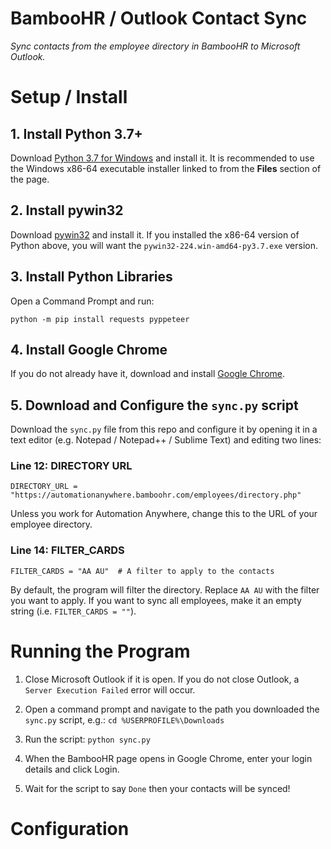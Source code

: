 # BambooHR / Outlook Contact Sync
_Sync contacts from the employee directory in BambooHR to Microsoft Outlook._

# Setup / Install

## 1. Install Python 3.7+
Download [Python 3.7 for Windows](https://www.python.org/downloads/release/python-372/) and install it. It is recommended to use the Windows x86-64 executable installer linked to from the **Files** section of the page.

## 2. Install pywin32
Download [pywin32](https://github.com/mhammond/pywin32/releases) and install it. If you installed the x86-64 version of Python above, you will want the `pywin32-224.win-amd64-py3.7.exe` version.

## 3. Install Python Libraries
Open a Command Prompt and run:
```
python -m pip install requests pyppeteer
```

## 4. Install Google Chrome
If you do not already have it, download and install [Google Chrome](https://www.google.com/chrome/).

## 5. Download and Configure the `sync.py` script
Download the `sync.py` file from this repo and configure it by opening it in a text editor (e.g. Notepad / Notepad++ / Sublime Text) and editing two lines:

### Line 12: DIRECTORY URL
```
DIRECTORY_URL = "https://automationanywhere.bamboohr.com/employees/directory.php"
```

Unless you work for Automation Anywhere, change this to the URL of your employee directory.

### Line 14: FILTER_CARDS
```
FILTER_CARDS = "AA AU"  # A filter to apply to the contacts
```

By default, the program will filter the directory. Replace `AA AU` with the filter you want to apply. If you want to sync all employees, make it an empty string (i.e. `FILTER_CARDS = ""`).


# Running the Program

1. Close Microsoft Outlook if it is open. If you do not close Outlook, a `Server Execution Failed` error will occur.

2. Open a command prompt and navigate to the path you downloaded the `sync.py` script, e.g.: `cd %USERPROFILE%\Downloads`

3. Run the script: `python sync.py`

4. When the BambooHR page opens in Google Chrome, enter your login details and click Login.

5. Wait for the script to say `Done` then your contacts will be synced!

# Configuration
